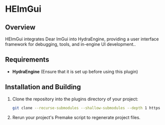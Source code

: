 # HEImGui  

## Overview  

HEImGui integrates Dear ImGui into HydraEngine, providing a user interface framework for debugging, tools, and in-engine UI development..  

## Requirements  

- **HydraEngine** (Ensure that it is set up before using this plugin)  

## Installation and Building  

1. Clone the repository into the plugins directory of your project:  
   ```sh
   git clone --recurse-submodules --shallow-submodules --depth 1 https://github.com/johmani/HEImGui.git
   ```

2. Rerun your project's Premake script to regenerate project files.
